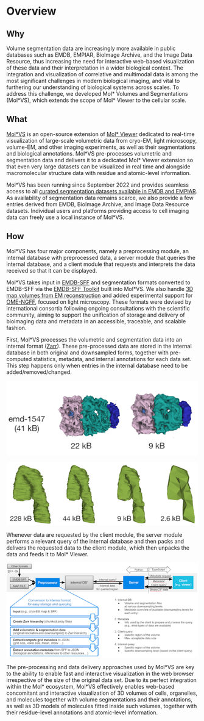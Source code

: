 # Overview
## Why
Volume segmentation data are increasingly more available in public databases such as EMDB, EMPIAR, BioImage Archive, and the Image Data Resource, thus increasing the need for interactive web-based visualization of these data and their interpretation in a wider biological context. The integration and visualization of correlative and multimodal data is among the most significant challenges in modern biological imaging, and vital to furthering our understanding of biological systems across scales. To address this challenge, we developed Mol\* Volumes and Segmentations (Mol\*VS), which extends the scope of Mol\* Viewer to the cellular scale. 

## What
[Mol\*VS](https://molstarvolseg.ncbr.muni.cz/) is an open-source extension of [Mol\* Viewer](https://academic.oup.com/nar/article/49/W1/W431/6270780) dedicated to real-time visualization of large-scale volumetric data from cryo-EM, light microscopy, volume-EM, and other imaging experiments, as well as their segmentations and biological annotations. Mol\*VS pre-processes volumetric and segmentation data and delivers it to a dedicated Mol\* Viewer extension so that even very large datasets can be visualized in real time and alongside macromolecular structure data with residue and atomic-level information.

Mol\*VS has been running since September 2022 and provides seamless access to all [curated segmentation datasets available in EMDB and EMPIAR](https://www.ebi.ac.uk/empiar/volume-browser/). As availability of segmentation data remains scarce, we also provide a few entries derived from EMDB, BioImage Archive, and Image Data Resource datasets. Individual users and platforms providing access to cell imaging data can freely use a local instance of Mol\*VS.

## How
Mol\*VS has four major components, namely a preprocessing module, an internal database with preprocessed data, a server module that queries the internal database, and a client module that requests and interprets the data received so that it can be displayed.

Mol\*VS takes input in [EMDB-SFF](http://europepmc.org/article/MED/28682240) and segmentation formats converted to EMDB-SFF via the [EMDB-SFF Toolkit](https://sfftk.readthedocs.io/en/latest/) built into Mol\*VS. We also handle [3D map volumes from EM reconstruction](https://www.ebi.ac.uk/emdb/documentation) and added experimental support for [OME-NGFF](https://www.nature.com/articles/s41592-021-01326-w), focused on light microscopy. These formats were devised by international consortia following ongoing consultations with the scientific community, aiming to support the unification of storage and delivery of bioimaging data and metadata in an accessible, traceable, and scalable fashion.

First, Mol\*VS processes the volumetric and segmentation data into an internal format ([Zarr](https://zarr.readthedocs.io/en/stable/)). These pre-processed data are stored in the internal database in both original and downsampled forms, together with pre-computed statistics, metadata, and internal annotations for each data set. This step happens only when entries in the internal database need to be added/removed/changed.

![downsamplings_1](downsamplings_1.png)

![downsamplings_2](downsamplings_2.png)

Whenever data are requested by the client module, the server module performs a relevant query of the internal database and then packs and delivers the requested data to the client module, which then unpacks the data and feeds it to Mol\* Viewer. 

![schema](schema.png)

The pre-processing and data delivery approaches used by Mol\*VS are key to the ability to enable fast and interactive visualization in the web browser irrespective of the size of the original data set. Due to its perfect integration within the Mol\* ecosystem, Mol\*VS effectively enables web-based concomitant and interactive visualization of 3D volumes of cells, organelles, and molecules together with volume segmentations and their annotations, as well as 3D models of molecules fitted inside such volumes, together with their residue-level annotations and atomic-level information.
